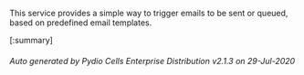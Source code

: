 






This service provides a simple way to trigger emails to be sent or queued, based on predefined email templates.

[:summary]

###### Auto generated by Pydio Cells Enterprise Distribution v2.1.3 on 29-Jul-2020
